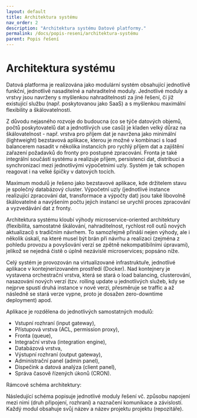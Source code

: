 ```yaml
---
layout: default
title: Architektura systému
nav_order: 2
description: "Architektura systému Datové platformy."
permalink: /docs/popis-reseni/architektura-systému
parent: Popis řešení
---
```


# Architektura systému

Datová platforma je realizována jako modulární systém obsahující jednotlivě funkční, jednotlivě nasaditelné a nahraditelné moduly. Jednotlivé moduly a vrstvy jsou navrženy s myšlenkou nahraditelnosti za jiné řešení, či již existující službu (např. poskytovanou jako SaaS) a s myšlenkou maximální flexibility a škálovatelnosti. 

Z důvodu nejasného rozvoje do budoucna (co se týče datových objemů, počtů poskytovatelů dat a jednotlivých use casů) je kladen velký důraz na škálovatelnost - např. vrstva pro příjem dat je navržena jako minimální (lightweight) bezstavová aplikace, kterou je možné v kombinaci s load balancerem nasadit v několika instancích pro rychlý příjem dat a zajištění zařazení požadavků do fronty pro postupné zpracování. Fronta je také integrální součástí systému a realizuje příjem, persistenci dat, distribuci a synchronizaci mezi jednotlivými výpočetními uzly. Systém je tak schopen reagovat i na velké špičky v datových tocích.

Maximum modulů je řešeno jako bezstavové aplikace, kde držitelem stavu je společný databázový cluster. Výpočetní uzly (jednotlivé instance realizující zpracování dat, transformace a výpočty dat) jsou také libovolně škálovatelné a navýšením počtu jejich instancí se urychlí proces zpracování a vyzvedávání dat z fronty.

Architektura systému kloubí výhody microservice-oriented architektury (flexibilita, samostatné škálování, nahraditelnost, rychlost roll outů nových aktualizací) s tradičním návrhem. To samozřejmě přináší nejen výhody, ale i několik úskalí, na které musel být brán při návrhu a realizaci (zejména z pohledu provozu a povyšování verzí se zpětně nekompatibilními úpravami), jelikož se nejedná čistě o úplně nezávislé microservices; popsáno níže. 

Celý systém je provozován na virtualizované infrastruktuře, jednotlivé aplikace v kontejnerizovaném prostředí (Docker). Nad kontejnery je vystavena orchestrační vrstva, která se stará o load balancing, clusterování, nasazování nových verzí (tzv. rolling update u jednotlivých služeb, kdy se nejprve spustí druhá instance v nové verzi, přesměruje se traffic a až následně se stará verze vypne, proto je dosažen zero-downtime deployment) apod. 

Aplikace je rozdělena do jednotlivých samostatných modulů:

* Vstupní rozhraní (input gateway),
* Přístupová vrstva (ACL, permission proxy),
* Fronta (queue),
* Integrační vrstva (integration engine),
* Databázová vrstva,
* Výstupní rozhraní (output gateway),
* Administrační panel (admin panel),
* Dispečink a datová analýza (client panel),
* Správa časově řízených úkonů (CRON).

Rámcové schéma architektury:

Následující schéma popisuje jednotlivé moduly řešení vč. způsobu napojení mezi nimi (druh připojení, rozhraní) a naznačení komunikace a závislostí. Každý modul obsahuje svůj název a název projektu projektu (repozitáře).

